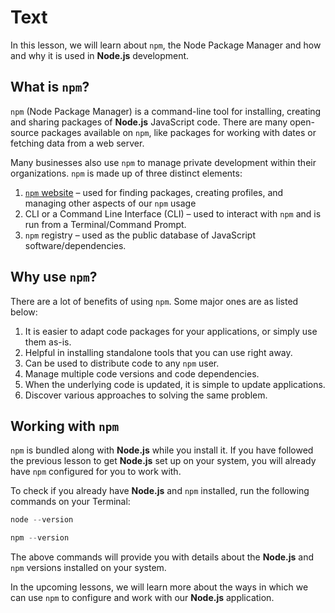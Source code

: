 # Text

In this lesson, we will learn about `npm`, the Node Package Manager and how and why it is used in **Node.js** development.

## What is `npm`?

`npm` (Node Package Manager) is a command-line tool for installing, creating and sharing packages of **Node.js** JavaScript code. There are many open-source packages available on `npm`, like packages for working with dates or fetching data from a web server.

Many businesses also use `npm` to manage private development within their organizations. `npm` is made up of three distinct elements:

1. [`npm` website](https://www.npmjs.com/) – used for finding packages, creating profiles, and managing other aspects of our `npm` usage
2. CLI or a Command Line Interface (CLI) – used to interact with `npm` and is run from a Terminal/Command Prompt.
3. `npm` registry – used as the public database of JavaScript software/dependencies.

## Why use `npm`?

There are a lot of benefits of using `npm`. Some major ones are as listed below:

1. It is easier to adapt code packages for your applications, or simply use them as-is.
2. Helpful in installing standalone tools that you can use right away.
3. Can be used to distribute code to any `npm` user.
4. Manage multiple code versions and code dependencies.
5. When the underlying code is updated, it is simple to update applications.
6. Discover various approaches to solving the same problem.

## Working with `npm`

`npm` is bundled along with **Node.js** while you install it. If you have followed the previous lesson to get **Node.js** set up on your system, you will already have `npm` configured for you to work with.

To check if you already have **Node.js** and `npm` installed, run the following commands on your Terminal:

```js
node --version

npm --version
```

The above commands will provide you with details about the **Node.js** and `npm` versions installed on your system.

In the upcoming lessons, we will learn more about the ways in which we can use `npm` to configure and work with our **Node.js** application.
